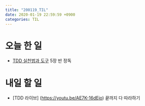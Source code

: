```yaml
---
title: "200119_TIL"
date: 2020-01-19 22:59:59 +0900
categories: TIL
---
```

# 오늘 한 일
* [TDD 실천법과 도구](https://repo.yona.io/files/3951) 5장 반 정독

# 내일 할 일
* [TDD 라이브] (https://youtu.be/AE7K-16dEjo) 끝까지 다 따라하기